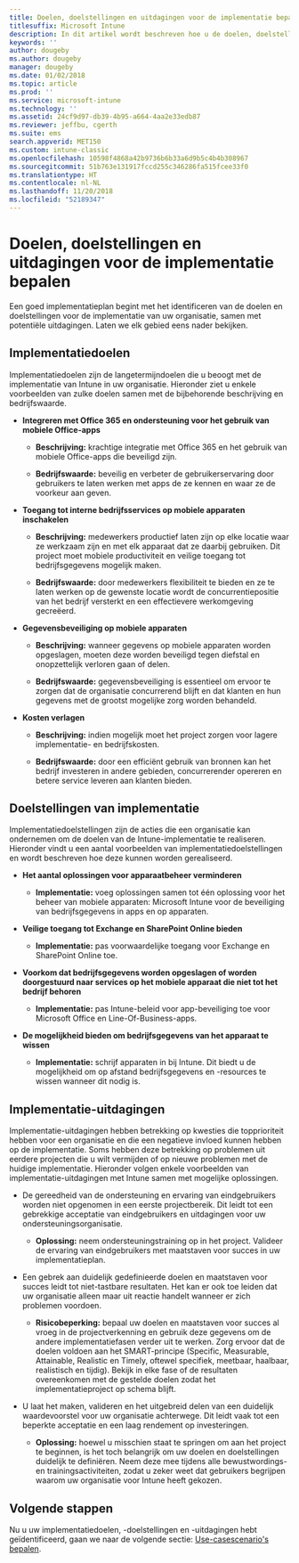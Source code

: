 ```yaml
---
title: Doelen, doelstellingen en uitdagingen voor de implementatie bepalen
titlesuffix: Microsoft Intune
description: In dit artikel wordt beschreven hoe u de doelen, doelstellingen en uitdagingen voor de implementatie kunt bepalen voor een cloudimplementatie voor Microsoft Intune.
keywords: ''
author: dougeby
ms.author: dougeby
manager: dougeby
ms.date: 01/02/2018
ms.topic: article
ms.prod: ''
ms.service: microsoft-intune
ms.technology: ''
ms.assetid: 24cf9d97-db39-4b95-a664-4aa2e33edb87
ms.reviewer: jeffbu, cgerth
ms.suite: ems
search.appverid: MET150
ms.custom: intune-classic
ms.openlocfilehash: 10598f4868a42b9736b6b33a6d9b5c4b4b308967
ms.sourcegitcommit: 51b763e131917fccd255c346286fa515fcee33f0
ms.translationtype: HT
ms.contentlocale: nl-NL
ms.lasthandoff: 11/20/2018
ms.locfileid: "52189347"
---
```

# <a name="determine-deployment-goals-objectives-and-challenges"></a>Doelen, doelstellingen en uitdagingen voor de implementatie bepalen

Een goed implementatieplan begint met het identificeren van de doelen en doelstellingen voor de implementatie van uw organisatie, samen met potentiële uitdagingen. Laten we elk gebied eens nader bekijken.

## <a name="deployment-goals"></a>Implementatiedoelen

Implementatiedoelen zijn de langetermijndoelen die u beoogt met de implementatie van Intune in uw organisatie. Hieronder ziet u enkele voorbeelden van zulke doelen samen met de bijbehorende beschrijving en bedrijfswaarde.

-   **Integreren met Office 365 en ondersteuning voor het gebruik van mobiele Office-apps**

    -   **Beschrijving:** krachtige integratie met Office 365 en het gebruik van mobiele Office-apps die beveiligd zijn.

    -   **Bedrijfswaarde:** beveilig en verbeter de gebruikerservaring door gebruikers te laten werken met apps de ze kennen en waar ze de voorkeur aan geven.

-   **Toegang tot interne bedrijfsservices op mobiele apparaten inschakelen**

    -   **Beschrijving:** medewerkers productief laten zijn op elke locatie waar ze werkzaam zijn en met elk apparaat dat ze daarbij gebruiken. Dit project moet mobiele productiviteit en veilige toegang tot bedrijfsgegevens mogelijk maken.

    -   **Bedrijfswaarde:** door medewerkers flexibiliteit te bieden en ze te laten werken op de gewenste locatie wordt de concurrentiepositie van het bedrijf versterkt en een effectievere werkomgeving gecreëerd.

-   **Gegevensbeveiliging op mobiele apparaten**

    -   **Beschrijving:** wanneer gegevens op mobiele apparaten worden opgeslagen, moeten deze worden beveiligd tegen diefstal en onopzettelijk verloren gaan of delen.

    -   **Bedrijfswaarde:** gegevensbeveiliging is essentieel om ervoor te zorgen dat de organisatie concurrerend blijft en dat klanten en hun gegevens met de grootst mogelijke zorg worden behandeld.

-   **Kosten verlagen**

    -   **Beschrijving:** indien mogelijk moet het project zorgen voor lagere implementatie- en bedrijfskosten.

    -    **Bedrijfswaarde:** door een efficiënt gebruik van bronnen kan het bedrijf investeren in andere gebieden, concurrerender opereren en betere service leveren aan klanten bieden.

## <a name="deployment-objectives"></a>Doelstellingen van implementatie

Implementatiedoelstellingen zijn de acties die een organisatie kan ondernemen om de doelen van de Intune-implementatie te realiseren. Hieronder vindt u een aantal voorbeelden van implementatiedoelstellingen en wordt beschreven hoe deze kunnen worden gerealiseerd.

-   **Het aantal oplossingen voor apparaatbeheer verminderen**

    -   **Implementatie:** voeg oplossingen samen tot één oplossing voor het beheer van mobiele apparaten: Microsoft Intune voor de beveiliging van bedrijfsgegevens in apps en op apparaten.

-   **Veilige toegang tot Exchange en SharePoint Online bieden**

    -   **Implementatie:** pas voorwaardelijke toegang voor Exchange en SharePoint Online toe.

-   **Voorkom dat bedrijfsgegevens worden opgeslagen of worden doorgestuurd naar services op het mobiele apparaat die niet tot het bedrijf behoren**

    -   **Implementatie:** pas Intune-beleid voor app-beveiliging toe voor Microsoft Office en Line-Of-Business-apps.

-   **De mogelijkheid bieden om bedrijfsgegevens van het apparaat te wissen**

    -   **Implementatie:** schrijf apparaten in bij Intune. Dit biedt u de mogelijkheid om op afstand bedrijfsgegevens en -resources te wissen wanneer dit nodig is.

## <a name="deployment-challenges"></a>Implementatie-uitdagingen

Implementatie-uitdagingen hebben betrekking op kwesties die topprioriteit hebben voor een organisatie en die een negatieve invloed kunnen hebben op de implementatie. Soms hebben deze betrekking op problemen uit eerdere projecten die u wilt vermijden of op nieuwe problemen met de huidige implementatie. Hieronder volgen enkele voorbeelden van implementatie-uitdagingen met Intune samen met mogelijke oplossingen.

-   De gereedheid van de ondersteuning en ervaring van eindgebruikers worden niet opgenomen in een eerste projectbereik. Dit leidt tot een gebrekkige acceptatie van eindgebruikers en uitdagingen voor uw ondersteuningsorganisatie.

    -   **Oplossing:** neem ondersteuningstraining op in het project. Valideer de ervaring van eindgebruikers met maatstaven voor succes in uw implementatieplan.

-   Een gebrek aan duidelijk gedefinieerde doelen en maatstaven voor succes leidt tot niet-tastbare resultaten. Het kan er ook toe leiden dat uw organisatie alleen maar uit reactie handelt wanneer er zich problemen voordoen.

    -   **Risicobeperking:** bepaal uw doelen en maatstaven voor succes al vroeg in de projectverkenning en gebruik deze gegevens om de andere implementatiefasen verder uit te werken. Zorg ervoor dat de doelen voldoen aan het SMART-principe (Specific, Measurable, Attainable, Realistic en Timely, oftewel specifiek, meetbaar, haalbaar, realistisch en tijdig). Bekijk in elke fase of de resultaten overeenkomen met de gestelde doelen zodat het implementatieproject op schema blijft.

-   U laat het maken, valideren en het uitgebreid delen van een duidelijk waardevoorstel voor uw organisatie achterwege. Dit leidt vaak tot een beperkte acceptatie en een laag rendement op investeringen.

    -   **Oplossing:** hoewel u misschien staat te springen om aan het project te beginnen, is het toch belangrijk om uw doelen en doelstellingen duidelijk te definiëren. Neem deze mee tijdens alle bewustwordings- en trainingsactiviteiten, zodat u zeker weet dat gebruikers begrijpen waarom uw organisatie voor Intune heeft gekozen.

## <a name="next-steps"></a>Volgende stappen

Nu u uw implementatiedoelen, -doelstellingen en -uitdagingen hebt geïdentificeerd, gaan we naar de volgende sectie: [Use-casescenario's bepalen](planning-guide-scenarios.md).
